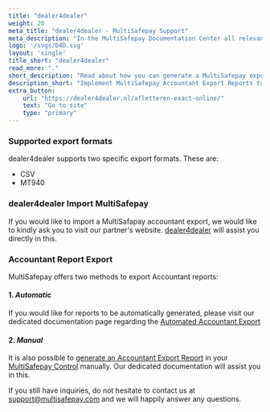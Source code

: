 ```yaml
---
title: "dealer4dealer"
weight: 20
meta_title: "dealer4dealer - MultiSafepay Support"
meta_description: "In the MultiSafepay Documentation Center all relevant information regarding our Plugins and API. As well as Support pages for Payment Method, Tools and General Questions. You can also find the contact details of our Support Team and Integration Team."
logo: '/svgs/D4D.svg'
layout: 'single'
title_short: "dealer4dealer"
read_more: "."
short_description: "Read about how you can generate a MultiSafepay export and import to your deader4dealer platform"
description_short: "Implement MultiSafepay Accountant Export Reports to your deader4dealer platform with ease."
extra_button:
    url: "https://dealer4dealer.nl/afletteren-exact-online/" 
    text: "Go to site" 
    type: "primary"
---
```

### Supported export formats

dealer4dealer supports two specific export formats. These are:

* CSV
* MT940

### dealer4dealer Import MultiSafepay

If you would like to import a MultiSafapay accountant export, we would like to kindly ask you to visit our partner's website. [dealer4dealer](https://dealer4dealer.nl/contact/) will assist you directly in this.

### Accountant Report Export

MultiSafepay offers two methods to export Accountant reports:

#### 1. _Automatic_

If you would like for reports to be automatically generated, please visit our dedicated documentation page regarding the [Automated Accountant Export](https://docs.multisafepay.com/tools/reports/automatic-reports/)


#### 2. _Manual_

It is also possible to [generate an Accountant Export Report](https://docs.multisafepay.com/tools/reports/accountant-report-export/) in your [MultiSafepay Control](https://merchant.multisafepay.com/) manually. Our dedicated documentation will assist you in this.


If you still have inquiries, do not hesitate to contact us at <support@multisafepay.com> and we will happily answer any questions.